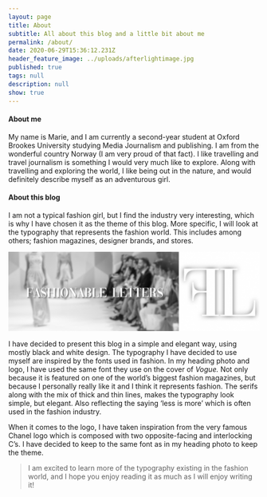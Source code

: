 ```yaml
---
layout: page
title: About
subtitle: All about this blog and a little bit about me
permalink: /about/
date: 2020-06-29T15:36:12.231Z
header_feature_image: ../uploads/afterlightimage.jpg
published: true
tags: null
description: null
show: true
---
```

#### **About me**

My name is Marie, and I am currently a second-year student at Oxford Brookes University studying Media Journalism and publishing. I am from the wonderful country Norway (I am very proud of that fact). I like travelling and travel journalism is something I would very much like to explore. Along with travelling and exploring the world, I like being out in the nature, and would definitely describe myself as an adventurous girl.

#### **About this blog**

I am not a typical fashion girl, but I find the industry very interesting, which is why I have chosen it as the theme of this blog. More specific, I will look at the typography that represents the fashion world. This includes among others; fashion magazines, designer brands, and stores.

![](../uploads/about.jpg)

I have decided to present this blog in a simple and elegant way, using mostly black and white design. The typography I have decided to use myself are inspired by the fonts used in fashion. In my heading photo and logo, I have used the same font they use on the cover of *Vogue.* Not only because it is featured on one of the world’s biggest fashion magazines, but because I personally really like it and I think it represents fashion. The serifs along with the mix of thick and thin lines, makes the typography look simple, but elegant. Also reflecting the saying ‘less is more’ which is often used in the fashion industry.

When it comes to the logo, I have taken inspiration from the very famous Chanel logo which is composed with two opposite-facing and interlocking C’s. I have decided to keep to the same font as in my heading photo to keep the theme.

> I am excited to learn more of the typography existing in the fashion world, and I hope you enjoy reading it as much as I will enjoy writing it!